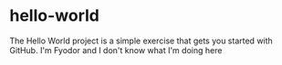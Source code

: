 # hello-world
The Hello World project is a simple exercise that gets you started with GitHub. 
I'm Fyodor and I don't know what I'm doing here
